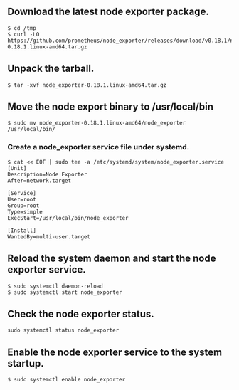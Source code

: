 ## Download the latest node exporter package.
```
$ cd /tmp
$ curl -LO https://github.com/prometheus/node_exporter/releases/download/v0.18.1/node_exporter-0.18.1.linux-amd64.tar.gz
```

## Unpack the tarball.
```
$ tar -xvf node_exporter-0.18.1.linux-amd64.tar.gz
```

## Move the node export binary to /usr/local/bin
```
$ sudo mv node_exporter-0.18.1.linux-amd64/node_exporter /usr/local/bin/
```

### Create a node_exporter service file under systemd.
```
$ cat << EOF | sudo tee -a /etc/systemd/system/node_exporter.service
[Unit]
Description=Node Exporter
After=network.target

[Service]
User=root
Group=root
Type=simple
ExecStart=/usr/local/bin/node_exporter

[Install]
WantedBy=multi-user.target
```

## Reload the system daemon and start the node exporter service.
```
$ sudo systemctl daemon-reload
$ sudo systemctl start node_exporter
```

## Check the node exporter status.
```
sudo systemctl status node_exporter
```

## Enable the node exporter service to the system startup.
```
$ sudo systemctl enable node_exporter
```
